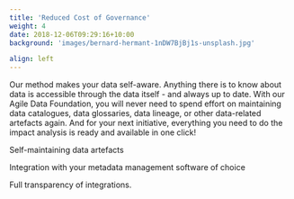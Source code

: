 ```yaml
---
title: 'Reduced Cost of Governance'
weight: 4
date: 2018-12-06T09:29:16+10:00
background: 'images/bernard-hermant-1nDW7BjBj1s-unsplash.jpg'

align: left
---
```


Our method makes your data self-aware. Anything there is to know about data is accessible through the data itself - and always up to date. With our Agile Data Foundation, you will never need to spend effort on maintaining data catalogues, data glossaries, data lineage, or other data-related artefacts again. And for your next initiative, everything you need to do the impact analysis is ready and available in one click!

Self-maintaining data artefacts

Integration with your metadata management software of choice

Full transparency of integrations.
